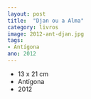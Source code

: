 ```yaml
---
layout: post
title:  "Djan ou a Alma"
category: livros
image: 2012-ant-djan.jpg
tags:
- Antígona
ano: 2012
---
```


- 13 x 21 cm
- Antígona
- 2012

